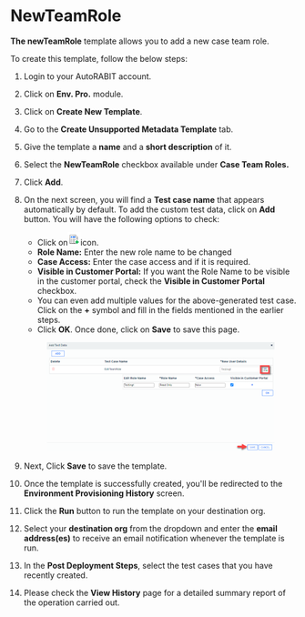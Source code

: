 # NewTeamRole

**The newTeamRole** template allows you to add a new case team role.

To create this template, follow the below steps:

1. Login to your AutoRABIT account.
2. Click on **Env. Pro.** module.
3. Click on **Create New Template**.
4. Go to the **Create Unsupported Metadata Template** tab.
5. Give the template a **name** and a **short description** of it.
6. Select the **NewTeamRole** checkbox available under **Case Team Roles.**
7. Click **Add**.
8.  On the next screen, you will find a **Test case name** that appears automatically by default. To add the custom test data, click on **Add** button. You will have the following options to check:

    * Click on![](<../../../../../../.gitbook/assets/image (47) (1).png>)icon.
    * **Role Name:** Enter the new role name to be changed
    * **Case Access:** Enter the case access and if it is required.
    * **Visible in Customer Portal:** If you want the Role Name to be visible in the customer portal, check the **Visible in Customer Portal** checkbox.
    * You can even add multiple values for the above-generated test case. Click on the **+** symbol and fill in the fields mentioned in the earlier steps.&#x20;
    * Click **OK**. Once done, click on **Save** to save this page.

    <figure><img src="../../../../../../.gitbook/assets/image (46) (1).png" alt=""><figcaption></figcaption></figure>
9. Next, Click **Save** to save the template.
10. Once the template is successfully created, you'll be redirected to the **Environment Provisioning History** screen.
11. Click the **Run** button to run the template on your destination org.
12. Select your **destination org** from the dropdown and enter the **email address(es)** to receive an email notification whenever the template is run.
13. In the **Post Deployment Steps**, select the test cases that you have recently created.&#x20;
14. Please check the **View History** page for a detailed summary report of the operation carried out.

